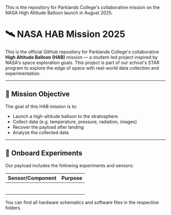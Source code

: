This is the repository for Parklands College's collaborative mission on the NASA High Altitude Balloon launch in August 2025.


# 🛰️ NASA HAB Mission 2025

This is the official GitHub repository for Parklands College's collaborative **High Altitude Balloon (HAB)** mission — a student-led project inspired by NASA's space exploration goals. This project is part of our school's STAR program to explore the edge of space with real-world data collection and experimentation.

---

## 🎯 Mission Objective

The goal of this HAB mission is to:
- Launch a high-altitude balloon to the stratosphere
- Collect data (e.g. temperature, pressure, radiation, images)
- Recover the payload after landing
- Analyze the collected data

---

## 🧪 Onboard Experiments

Our payload includes the following experiments and sensors:

| Sensor/Component     | Purpose                               |
|----------------------|---------------------------------------|
|                |   |
|        |        |
|            |       |
|         |         |
|        |                    |
|         |     |

You can find all hardware schematics and software files in the respective folders.
